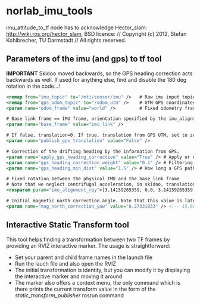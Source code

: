 # norlab_imu_tools

imu_attitude_to_tf node has to acknowledge Hector_slam: http://wiki.ros.org/hector_slam, BSD licence:
// Copyright (c) 2012, Stefan Kohlbrecher, TU Darmstadt
// All rights reserved.

## Parameters of the imu (and gps) to tf tool

**IMPORTANT** Skidoo moved backwards, so the GPS heading correction acts backwards as well. If used for anything else, find and disable the 180 deg rotation in the code...!

```xml
<remap from="imu_topic" to="/mti/sensor/imu" />   # Raw imu input topic 
<remap from="gps_odom_topic" to="/odom_utm" />    # UTM GPS coordinates input topic
<param name="odom_frame" value="world" />         # Fixed odometry frame

# Base link frame == IMU frame, orientation specified by the imu_alignment_rpy rosparam.
<param name="base_frame" value="imu_link" />      

# If false, translation=0. If true, translation from GPS UTM, set to zero when launched
<param name="publish_gps_translation" value="False" /> 

# Correction of the drifting heading by the information from GPS. 
<param name="apply_gps_heading_correction" value="True" /> # Apply or not
<param name="gps_heading_correction_weight" value="0.1" /> # Filtering factor (1==full correction from GPS applied at each step. 0.1 recommended for smooth behavior)
<param name="gps_heading_min_dist" value="1.5" /> # How long a GPS path segment should be for computing its tangent

# Fixed rotation between the physical IMU and the base_link frame
# Note that we neglect centrifugal acceleration, in skidoo, translation between IMU and Base link == 0
<rosparam param="imu_alignment_rpy">[3.14159265359, 0.0, 3.14159265359]</rosparam>  <!--Pelicase box for skidoo, all angles in radians! -->

# Initial magnetic north correction angle. Note that this value is later precised by the GPS information
<param name="mag_north_correction_yaw" value="0.27331833" /> <!-- 15.66 deg == 15°40'  => 0.27331833               0.43534373-->
```

## Interactive Static Transform tool

This tool helps finding a transformation between two TF frames by providing
an RVIZ interactive marker. The usage is straightforward:

* Set your parent and child frame names in the launch file
* Run the lauch file and also open the RVIZ
* The initial transformation is identity, but you can modify it by displaying
the interactive marker and moving it around
* The marker also offers a context menu, the only command which is there
prints the current transform value in the form of the *static_transform_publisher*
rosrun command
